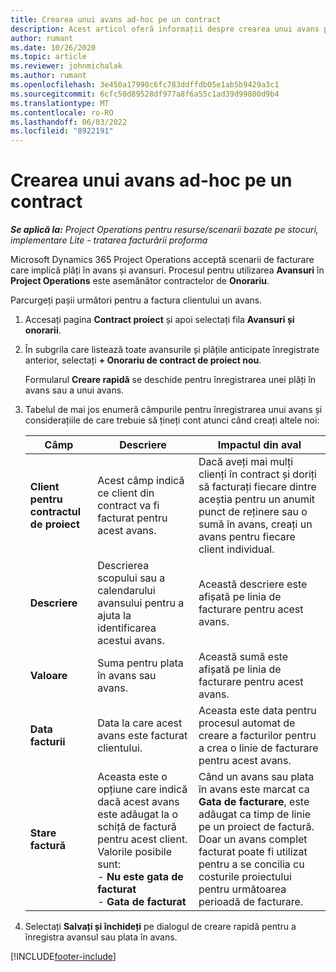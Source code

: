 ```yaml
---
title: Crearea unui avans ad-hoc pe un contract
description: Acest articol oferă informații despre crearea unui avans pe un contract, după cum este necesar.
author: rumant
ms.date: 10/26/2020
ms.topic: article
ms.reviewer: johnmichalak
ms.author: rumant
ms.openlocfilehash: 3e450a17990c6fc783ddffdb05e1ab5b9429a3c1
ms.sourcegitcommit: 6cfc50d89528df977a8f6a55c1ad39d99800d9b4
ms.translationtype: MT
ms.contentlocale: ro-RO
ms.lasthandoff: 06/03/2022
ms.locfileid: "8922191"
---
```

# <a name="creating-an-ad-hoc-advance-on-a-contract"></a>Crearea unui avans ad-hoc pe un contract

_**Se aplică la:** Project Operations pentru resurse/scenarii bazate pe stocuri, implementare Lite - tratarea facturării proforma_

Microsoft Dynamics 365 Project Operations acceptă scenarii de facturare care implică plăți în avans și avansuri. Procesul pentru utilizarea **Avansuri** în **Project Operations** este asemănător contractelor de **Onorariu**. 

Parcurgeți pașii următori pentru a factura clientului un avans.

1. Accesați pagina **Contract proiect** și apoi selectați fila **Avansuri și onorarii**.
2. În subgrila care listează toate avansurile și plățile anticipate înregistrate anterior, selectați **+ Onorariu de contract de proiect nou**. 

    Formularul **Creare rapidă** se deschide pentru înregistrarea unei plăți în avans sau a unui avans.
    
3. Tabelul de mai jos enumeră câmpurile pentru înregistrarea unui avans și considerațiile de care trebuie să țineți cont atunci când creați altele noi:

    | Câmp | Descriere | Impactul din aval |
    | --- | --- | --- |
    | **Client pentru contractul de proiect** | Acest câmp indică ce client din contract va fi facturat pentru acest avans. | Dacă aveți mai mulți clienți în contract și doriți să facturați fiecare dintre aceștia pentru un anumit punct de reținere sau o sumă în avans, creați un avans pentru fiecare client individual. |
    | **Descriere** | Descrierea scopului sau a calendarului avansului pentru a ajuta la identificarea acestui avans. | Această descriere este afișată pe linia de facturare pentru acest avans. |
    | **Valoare** | Suma pentru plata în avans sau avans. | Această sumă este afișată pe linia de facturare pentru acest avans. |
    | **Data facturii** | Data la care acest avans este facturat clientului. | Aceasta este data pentru procesul automat de creare a facturilor pentru a crea o linie de facturare pentru acest avans. |
    | **Stare factură** | Aceasta este o opțiune care indică dacă acest avans este adăugat la o schiță de factură pentru acest client. Valorile posibile sunt:</br>- **Nu este gata de facturat**</br>- **Gata de facturat** | Când un avans sau plata în avans este marcat ca **Gata de facturare**, este adăugat ca timp de linie pe un proiect de factură. Doar un avans complet facturat poate fi utilizat pentru a se concilia cu costurile proiectului pentru următoarea perioadă de facturare. |

4. Selectați **Salvați și închideți** pe dialogul de creare rapidă pentru a înregistra avansul sau plata în avans.


[!INCLUDE[footer-include](../../includes/footer-banner.md)]